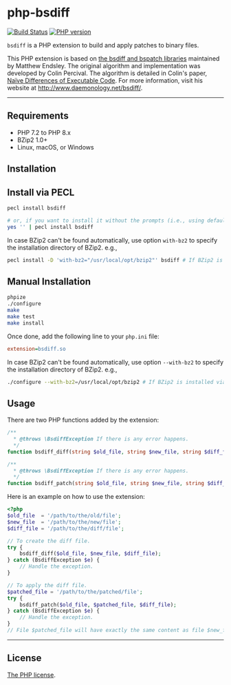 # php-bsdiff

[![Build Status](https://github.com/deminy/php-bsdiff/actions/workflows/ci.yml/badge.svg)](https://github.com/deminy/php-bsdiff/actions/workflows/ci.yml)
[![PHP version](https://img.shields.io/badge/php-%3E%3D%207.2-8892BF.svg)](https://github.com/deminy/php-bsdiff)

`bsdiff` is a PHP extension to build and apply patches to binary files.

This PHP extension is based on [the bsdiff and bspatch libraries][1] maintained by Matthew Endsley. The original algorithm
and implementation was developed by Colin Percival. The algorithm is detailed in Colin's paper, [Naïve Differences of Executable Code][1].
For more information, visit his website at <http://www.daemonology.net/bsdiff/>.

---

## Requirements

* PHP 7.2 to PHP 8.x
* BZip2 1.0+
* Linux, macOS, or Windows

## Installation

## Install via PECL

```bash
pecl install bsdiff

# or, if you want to install it without the prompts (i.e., using default installation option(s)):
yes '' | pecl install bsdiff
```

In case BZip2 can't be found automatically, use option `with-bz2` to specify the installation directory of BZip2. e.g.,

```bash
pecl install -D 'with-bz2="/usr/local/opt/bzip2"' bsdiff # If BZip2 is installed via Homebrew on MacOS.
```

## Manual Installation

```bash
phpize
./configure
make
make test
make install
```

Once done, add the following line to your `php.ini` file:

```ini
extension=bsdiff.so
```

In case BZip2 can't be found automatically, use option `--with-bz2` to specify the installation directory of BZip2. e.g.,

```bash
./configure --with-bz2=/usr/local/opt/bzip2 # If BZip2 is installed via Homebrew on MacOS.
```

## Usage

There are two PHP functions added by the extension:

```php
/**
  * @throws \BsdiffException If there is any error happens.
  */
function bsdiff_diff(string $old_file, string $new_file, string $diff_file): void {}

/**
  * @throws \BsdiffException If there is any error happens.
  */
function bsdiff_patch(string $old_file, string $new_file, string $diff_file): void {}
```

Here is an example on how to use the extension:

```php
<?php
$old_file  = '/path/to/the/old/file';
$new_file  = '/path/to/the/new/file';
$diff_file = '/path/to/the/diff/file';

// To create the diff file.
try {
    bsdiff_diff($old_file, $new_file, $diff_file);
} catch (BsdiffException $e) {
    // Handle the exception.
}

// To apply the diff file.
$patched_file = '/path/to/the/patched/file';
try {
    bsdiff_patch($old_file, $patched_file, $diff_file);
} catch (BsdiffException $e) {
    // Handle the exception.
}
// File $patched_file will have exactly the same content as file $new_file.
```

---

## License

[The PHP license](LICENSE).

[1]: https://github.com/mendsley/bsdiff
[2]: http://www.daemonology.net/papers/bsdiff.pdf
